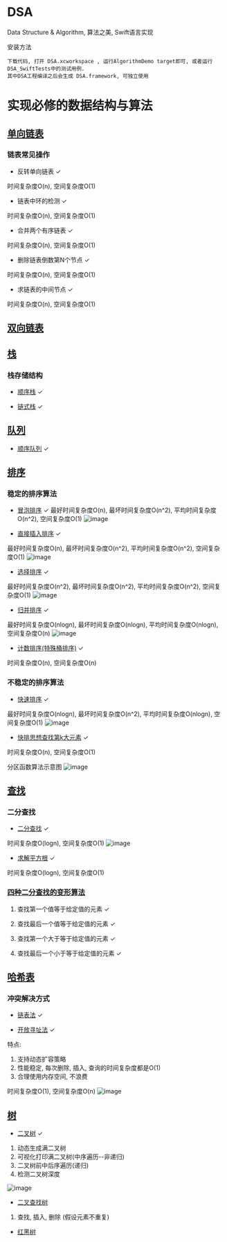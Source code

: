 # DSA
Data Structure &amp; Algorithm, 算法之美, Swift语言实现

安装方法

    下载代码, 打开 DSA.xcworkspace , 运行AlgorithmDemo target即可, 或者运行DSA_SwiftTests中的测试用例.
    其中DSA工程编译之后会生成 DSA.framework, 可独立使用

# 实现必修的数据结构与算法

## [单向链表](https://github.com/cocos543/DSA-Swift/blob/master/DSA/DSA/Core/LinkedList/SinglyLinkedList.swift)

### 链表常见操作
* 反转单向链表 ✓

时间复杂度O(n), 空间复杂度O(1)

* 链表中环的检测 ✓

时间复杂度O(n), 空间复杂度O(1)

* 合并两个有序链表 ✓

时间复杂度O(n), 空间复杂度O(1)

* 删除链表倒数第N个节点 ✓

时间复杂度O(n), 空间复杂度O(1)

* 求链表的中间节点 ✓

时间复杂度O(n), 空间复杂度O(1)

## [双向链表](https://github.com/cocos543/DSA-Swift/blob/master/DSA/DSA/Core/LinkedList/DoubleLinkedLists.swift)

## [栈](https://github.com/cocos543/DSA-Swift/blob/master/DSA/DSA/Core/Stack)

### 栈存储结构
* [顺序栈](https://github.com/cocos543/DSA-Swift/blob/master/DSA/DSA/Core/Stack/Stack.swift) ✓

* [链式栈](https://github.com/cocos543/DSA-Swift/blob/master/DSA/DSA/Core/Stack/LinkedStack.swift) ✓

## [队列](https://github.com/cocos543/DSA-Swift/blob/master/DSA/DSA/Core/Queue)

* [顺序队列](https://github.com/cocos543/DSA-Swift/blob/master/DSA/DSA/Core/Queue/Queue.swift) ✓

## [排序](https://github.com/cocos543/DSA-Swift/blob/master/DSA/DSA/Core/Sort)

### 稳定的排序算法

* [冒泡排序](https://github.com/cocos543/DSA-Swift/blob/master/DSA/DSA/Core/Sort/Sort.swift) ✓
最好时间复杂度O(n), 最坏时间复杂度O(n^2), 平均时间复杂度O(n^2), 空间复杂度O(1)
![image](https://github.com/cocos543/DSA-Swift/blob/master/DSA/DSA/Resource/Img/BubbleSort.jpg)


* [直接插入排序](https://github.com/cocos543/DSA-Swift/blob/master/DSA/DSA/Core/Sort/Sort.swift) ✓

最好时间复杂度O(n), 最坏时间复杂度O(n^2), 平均时间复杂度O(n^2), 空间复杂度O(1)
![image](https://github.com/cocos543/DSA-Swift/blob/master/DSA/DSA/Resource/Img/StraightInsertionSort.jpg)

* [选择排序](https://github.com/cocos543/DSA-Swift/blob/master/DSA/DSA/Core/Sort/Sort.swift) ✓

最好时间复杂度O(n^2), 最坏时间复杂度O(n^2), 平均时间复杂度O(n^2), 空间复杂度O(1)
![image](https://github.com/cocos543/DSA-Swift/blob/master/DSA/DSA/Resource/Img/SelectionSort.jpg)

* [归并排序](https://github.com/cocos543/DSA-Swift/blob/master/DSA/DSA/Core/Sort/SortMerging.swift) ✓

最好时间复杂度O(nlogn), 最坏时间复杂度O(nlogn), 平均时间复杂度O(nlogn), 空间复杂度O(n)
![image](https://github.com/cocos543/DSA-Swift/blob/master/DSA/DSA/Resource/Img/MergingSort.jpg)

* [计数排序(特殊桶排序)](https://github.com/cocos543/DSA-Swift/blob/master/DSA/DSA/Core/Sort/Sort.swift) ✓

时间复杂度O(n), 空间复杂度O(n)

### 不稳定的排序算法

* [快速排序](https://github.com/cocos543/DSA-Swift/blob/master/DSA/DSA/Core/Sort/SortQuick.swift) ✓

最好时间复杂度O(nlogn), 最坏时间复杂度O(n^2), 平均时间复杂度O(nlogn), 空间复杂度O(1)
![image](https://github.com/cocos543/DSA-Swift/blob/master/DSA/DSA/Resource/Img/QuickSort.jpg)

* [快排思想查找第k大元素](https://github.com/cocos543/DSA-Swift/blob/master/DSA/DSA/Core/Sort/SortQuick.swift) ✓

时间复杂度O(n), 空间复杂度O(1)

分区函数算法示意图
![image](https://github.com/cocos543/DSA-Swift/blob/master/DSA/DSA/Resource/Img/QuickSortPartition.jpg)

## [查找](https://github.com/cocos543/DSA-Swift/blob/master/DSA/DSA/Core/Search)

### 二分查找

* [二分查找](https://github.com/cocos543/DSA-Swift/blob/master/DSA/DSA/Core/Search/Search.swift) ✓

时间复杂度O(logn), 空间复杂度O(1)
![image](https://github.com/cocos543/DSA-Swift/blob/master/DSA/DSA/Resource/Img/BinarySearch.jpg)

* [求解平方根](https://github.com/cocos543/DSA-Swift/blob/master/DSA/DSA/Core/Search/Search.swift) ✓

时间复杂度O(logn), 空间复杂度O(1)

### [四种二分查找的变形算法](https://github.com/cocos543/DSA-Swift/blob/master/DSA/DSA/Core/Search/Search.swift)

1. 查找第一个值等于给定值的元素 ✓

2. 查找最后一个值等于给定值的元素 ✓

3. 查找第一个大于等于给定值的元素 ✓

4. 查找最后一个小于等于给定值的元素 ✓

## [哈希表](https://github.com/cocos543/DSA-Swift/blob/master/DSA/DSA/Core/HashTable)

### 冲突解决方式

* [链表法](https://github.com/cocos543/DSA-Swift/blob/master/DSA/DSA/Core/HashTable/LinkedHashMap.swift) ✓

* [开放寻址法](https://github.com/cocos543/DSA-Swift/blob/master/DSA/DSA/Core/HashTable/AddressingHashMap.swift) ✓

特点:

1. 支持动态扩容策略
2. 性能稳定, 每次删除, 插入, 查询的时间复杂度都是O(1)
3. 合理使用内存空间, 不浪费

时间复杂度O(1),  空间复杂度O(n)
![image](https://github.com/cocos543/DSA-Swift/blob/master/DSA/DSA/Resource/Img/AddressingHashTable.jpg)

## [树](https://github.com/cocos543/DSA-Swift/blob/master/DSA/DSA/Core/Trees)

* [二叉树](https://github.com/cocos543/DSA-Swift/blob/master/DSA/DSA/Core/Trees/BinaryTree.swift) ✓

1. 动态生成满二叉树
2. 可视化打印满二叉树(中序遍历--非递归)
3. 二叉树前中后序遍历(递归)
4. 检测二叉树深度

![image](https://github.com/cocos543/DSA-Swift/blob/master/DSA/DSA/Resource/Img/BinaryTreePrint.png)

* [二叉查找树](https://github.com/cocos543/DSA-Swift/blob/master/DSA/DSA/Core/Trees/BinarySearchTree.swift)
1. 查找, 插入, 删除 (假设元素不重复)

* [红黑树](https://github.com/cocos543/DSA-Swift/blob/master/DSA/DSA/Core/Trees)
